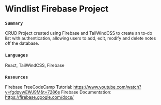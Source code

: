 # Windlist Firebase Project

### `Summary`

CRUD Project created using Firebase and TailWindCSS to create an to-do list with authentication, allowing users to add, edit, modify and delete notes off the database.

### `Languages`

React, TailWindCSS, Firebase

### `Resources`

Firebase FreeCodeCamp Tutorial: https://www.youtube.com/watch?v=fgdpvwEWJ9M&t=7286s
Firebase Documentation: https://firebase.google.com/docs/


